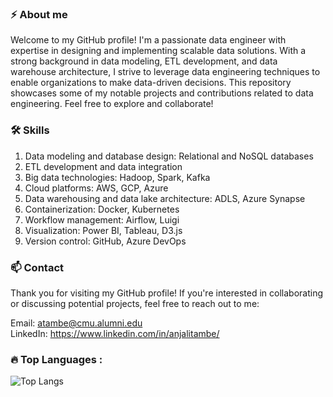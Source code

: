 ### :zap: About me
Welcome to my GitHub profile! I'm a passionate data engineer with expertise in designing and implementing scalable data solutions. With a strong background in data modeling, ETL development, and data warehouse architecture, I strive to leverage data engineering techniques to enable organizations to make data-driven decisions. This repository showcases some of my notable projects and contributions related to data engineering. Feel free to explore and collaborate!

### :hammer_and_wrench: Skills
1. Data modeling and database design: Relational and NoSQL databases
1. ETL development and data integration
1. Big data technologies: Hadoop, Spark, Kafka
1. Cloud platforms: AWS, GCP, Azure
1. Data warehousing and data lake architecture: ADLS, Azure Synapse
1. Containerization: Docker, Kubernetes
1. Workflow management: Airflow, Luigi
1. Visualization: Power BI, Tableau, D3.js 
1. Version control: GitHub, Azure DevOps

### :mailbox: Contact
Thank you for visiting my GitHub profile! If you're interested in collaborating or discussing potential projects, feel free to reach out to me:

Email: atambe@cmu.alumni.edu
\
LinkedIn: https://www.linkedin.com/in/anjalitambe/



### :fire: Top Languages :
![Top Langs](https://github-readme-stats.vercel.app/api/top-langs/?username=anjalitambe)
